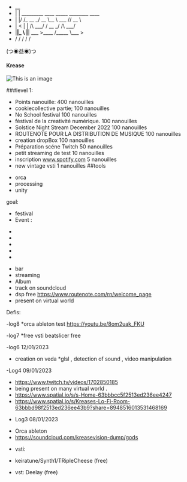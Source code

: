 

- __                                         
- |  | _________   ____ _____  ________ ____  
- |  |/ /\_  __ \_/ __ \\__  \ \___   // __ \ 
- |    <  |  | \/\  ___/ / __ \_/    /\  ___/ 
- |__|_ \ |__|    \___  >____  /_____ \\___  >
-    \/             \/     \/      \/    \/ 

(つ◉益◉)つ

#### Krease

![This is an image](https://scontent-cdt1-1.xx.fbcdn.net/v/t39.30808-1/274332014_5277218398964102_8297495416610704222_n.jpg?stp=cp0_dst-jpg_p60x60&_nc_cat=105&ccb=1-7&_nc_sid=c6021c&_nc_ohc=jyyMRQhAbg0AX_RPU-1&tn=JccsvCW0h8j7PqIG&_nc_ht=scontent-cdt1-1.xx&oh=00_AfAZXWpiZf2v4yy-Uk0MbTWH8lZf0OKx8lcSUzahZgfy1A&oe=63C19617)

###level  1:

* Points nanouille: 400 nanouilles
* cookiecollective partie;                  100 nanouilles
* No School festival                        100 nanouilles
* féstival de la creativité numérique.      100 nanouilles
* Solstice Night Stream December 2022       100 nanouilles
* ROUTENOTE POUR LA DISTRIBUTION DE MUSIQUE  100 nanouilles
* creation dropBox                           100 nanouilles
* Préparation scéne Twitch                    50 nanouilles
* petit streaming de test                     10 nanouilles
* inscription  www.spotify.com                5 nanouilles
* new vintage vsti                            1 nanouilles
##tools
- orca
- processing
- unity


goal:
* festival
* Event :
-
-
-
-
-

* bar
* streaming
* Album
* track on soundcloud
* dsp free  https://www.routenote.com/rn/welcome_page
* present on  virtual world


Defis:


-log8
*orca ableton test
https://youtu.be/8om2uak_FKU


-log7
*free vsti beatslicer free



-log6 12/01/2023
* creation on veda
*glsl , detection of sound , video manipulation

-Log4 09/01/2023
* https://www.twitch.tv/videos/1702850185
* being present on many virtual world .
* https://www.spatial.io/s/s-Home-63bbbcc5f2513ed236ee4247
* https://www.spatial.io/s/Kreases-Lo-Fi-Room-63bbbd98f2513ed236ee43b9?share=8948516013531468169


- Log3 08/01/2023
* Orca ableton
* https://soundcloud.com/kreasevision-dump/gods    

- vsti:
* keiratune/Synth1/TRipleCheese  (free)

* vst: Deelay (free)
